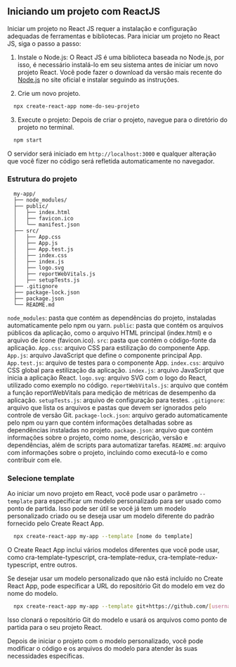## Iniciando um projeto com ReactJS

Iniciar um projeto no React JS requer a instalação e configuração adequadas de ferramentas e bibliotecas. Para iniciar um projeto no React JS, siga o passo a passo:

1. Instale o Node.js: O React JS é uma biblioteca baseada no Node.js, por isso, é necessário instalá-lo em seu sistema antes de iniciar um novo projeto React. Você pode fazer o download da versão mais recente do [Node.js](https://nodejs.org/) no site oficial e instalar seguindo as instruções.

2. Crie um novo projeto.

```bash
  npx create-react-app nome-do-seu-projeto
```

3. Execute o projeto: Depois de criar o projeto, navegue para o diretório do projeto no terminal.

```bash
  npm start
```

O servidor será iniciado em `http://localhost:3000` e qualquer alteração que você fizer no código será refletida automaticamente no navegador.

### Estrutura do projeto

```tree
  my-app/
  ├── node_modules/
  ├── public/
  │   ├── index.html
  │   ├── favicon.ico
  │   └── manifest.json
  ├── src/
  │   ├── App.css
  │   ├── App.js
  │   ├── App.test.js
  │   ├── index.css
  │   ├── index.js
  │   ├── logo.svg
  │   ├── reportWebVitals.js
  │   ├── setupTests.js
  ├── .gitignore
  ├── package-lock.json
  ├── package.json
  └── README.md
```

`node_modules`: pasta que contém as dependências do projeto, instaladas automaticamente pelo npm ou yarn.
`public`: pasta que contém os arquivos públicos da aplicação, como o arquivo HTML principal (index.html) e o arquivo de ícone (favicon.ico).
`src`: pasta que contém o código-fonte da aplicação.
`App.css`: arquivo CSS para estilização do componente App.
`App.js`: arquivo JavaScript que define o componente principal App.
`App.test.js`: arquivo de testes para o componente App.
`index.css`: arquivo CSS global para estilização da aplicação.
`index.js`: arquivo JavaScript que inicia a aplicação React.
`logo.svg`: arquivo SVG com o logo do React, utilizado como exemplo no código.
`reportWebVitals.js`: arquivo que contém a função reportWebVitals para medição de métricas de desempenho da aplicação.
`setupTests.js`: arquivo de configuração para testes.
`.gitignore`: arquivo que lista os arquivos e pastas que devem ser ignorados pelo controle de versão Git.
`package-lock.json`: arquivo gerado automaticamente pelo npm ou yarn que contém informações detalhadas sobre as dependências instaladas no projeto.
`package.json`: arquivo que contém informações sobre o projeto, como nome, descrição, versão e dependências, além de scripts para automatizar tarefas.
`README.md`: arquivo com informações sobre o projeto, incluindo como executá-lo e como contribuir com ele.

### Selecione template

Ao iniciar um novo projeto em React, você pode usar o parâmetro `--template` para especificar um modelo personalizado para ser usado como ponto de partida. Isso pode ser útil se você já tem um modelo personalizado criado ou se deseja usar um modelo diferente do padrão fornecido pelo Create React App.

```bash
  npx create-react-app my-app --template [nome do template]
```

O Create React App inclui vários modelos diferentes que você pode usar, como cra-template-typescript, cra-template-redux, cra-template-redux-typescript, entre outros.

Se desejar usar um modelo personalizado que não está incluído no Create React App, pode especificar a URL do repositório Git do modelo em vez do nome do modelo.

```bash
  npx create-react-app my-app --template git+https://github.com/[username]/[reponame].git
```

Isso clonará o repositório Git do modelo e usará os arquivos como ponto de partida para o seu projeto React.

Depois de iniciar o projeto com o modelo personalizado, você pode modificar o código e os arquivos do modelo para atender às suas necessidades específicas.
